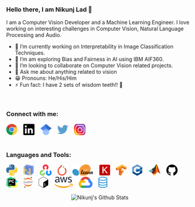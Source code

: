 ### Hello there, I am Nikunj Lad 👋

<!--
**nikunjlad/nikunjlad** is a ✨ _special_ ✨ repository because its `README.md` (this file) appears on your GitHub profile.
-->

I am a Computer Vision Developer and a Machine Learning Engineer. I love working on interesting challenges in Computer Vision, Natural Language Processing and Audio.

- :microscope: I’m currently working on Interpretability in Image Classification Techniques.
- :seedling: I’m am exploring Bias and Fairness in AI using IBM AIF360.
- :two_men_holding_hands: I’m looking to collaborate on Computer Vision related projects.
- :speech_balloon: Ask me about anything related to vision
- :grin: Pronouns: He/His/Him
- :zap: Fun fact: I have 2 sets of wisdom teeth!! :grimacing:
</br>

### Connect with me:

<a href="https://nikunjlad.dev" target="_blank"><img src="https://github.com/nikunjlad/nikunjlad/blob/master/assets/website.png" alt="website" width="30" height="30"></a>&nbsp;&nbsp;&nbsp;
<a href="https://www.linkedin.com/in/nikunjlad" target="_blank"><img src="https://github.com/nikunjlad/nikunjlad/blob/master/assets/linkedin.svg" alt="linkedin" width="30" height="30"></a>&nbsp;&nbsp;&nbsp;
<a href="https://scholar.google.com/citations?user=is6g3oAAAAAJ&hl=en" target="_blank"><img src="https://github.com/nikunjlad/nikunjlad/blob/master/assets/scholar.svg" alt="google-scholars" width="30" height="30"></a>&nbsp;&nbsp;&nbsp;
<a href="https://twitter.com/LadNikunj" target="_blank"><img src="https://github.com/nikunjlad/nikunjlad/blob/master/assets/twitter.png" alt="twitter" width="30" height="30"></a>&nbsp;&nbsp;&nbsp;
<a href="https://www.instagram.com/ingenious94/" target="_blank"><img src="https://github.com/nikunjlad/nikunjlad/blob/master/assets/instagram.png" alt="instagram" width="30" height="30"></a>&nbsp;&nbsp;&nbsp;
</br></br>

### Languages and Tools:

<img src="https://github.com/nikunjlad/nikunjlad/blob/master/assets/python.png" height="30" />&nbsp;&nbsp;&nbsp;
<img src="https://github.com/nikunjlad/nikunjlad/blob/master/assets/numpy.png" height="30" />&nbsp;&nbsp;&nbsp;
<img src="https://github.com/nikunjlad/nikunjlad/blob/master/assets/opencv.png" height="30" />&nbsp;&nbsp;&nbsp;
<img src="https://github.com/nikunjlad/nikunjlad/blob/master/assets/pytorch.png" height="30" />&nbsp;&nbsp;&nbsp;
<img src="https://github.com/nikunjlad/nikunjlad/blob/master/assets/scikit.png" height="30" />&nbsp;&nbsp;&nbsp;
<img src="https://github.com/nikunjlad/nikunjlad/blob/master/assets/keras.png" height="30" />&nbsp;&nbsp;&nbsp;
<img src="https://github.com/nikunjlad/nikunjlad/blob/master/assets/tensorflow.png" height="30" />&nbsp;&nbsp;&nbsp;
<img src="https://github.com/nikunjlad/nikunjlad/blob/master/assets/c++.png" height="30" />&nbsp;&nbsp;&nbsp;
<img src="https://github.com/nikunjlad/nikunjlad/blob/master/assets/matlab.png" height="30" />&nbsp;&nbsp;&nbsp;
<img src="https://github.com/nikunjlad/nikunjlad/blob/master/assets/github.svg" height="30" />&nbsp;&nbsp;&nbsp;
<img src="https://github.com/nikunjlad/nikunjlad/blob/master/assets/pycharm.png" height="30" />&nbsp;&nbsp;&nbsp;
<img src="https://github.com/nikunjlad/nikunjlad/blob/master/assets/jupyter.png" height="30" />&nbsp;&nbsp;&nbsp;
<img src="https://github.com/nikunjlad/nikunjlad/blob/master/assets/bash.png" height="30" />&nbsp;&nbsp;&nbsp;
<img src="https://github.com/nikunjlad/nikunjlad/blob/master/assets/aws.png" height="30" />&nbsp;&nbsp;&nbsp;
<img src="https://github.com/nikunjlad/nikunjlad/blob/master/assets/cloud.png" height="30" />&nbsp;&nbsp;&nbsp;
<img src="https://github.com/nikunjlad/nikunjlad/blob/master/assets/sql.png" height="30" />&nbsp;&nbsp;&nbsp;
</br>

<p align="center">
<img alt="Nikunj's Github Stats" src="https://github-readme-stats.vercel.app/api?username=nikunjlad&show_icons=true&hide_border=true" /> 
</p>

